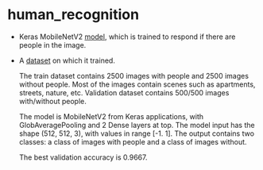 # human_recognition
- Keras MobileNetV2 [model](https://drive.google.com/drive/folders/1WL6z6TUl9Dv3EGw3ccKC2wmaH75t57pB?usp=sharing), which is trained to respond if there are people in the image.
- A [dataset](https://drive.google.com/file/d/13AJu4DOpMVd15DPi6ZflJpdxx37Lpctw/view?usp=sharing) on which it trained.

  The train dataset contains 2500 images with people and 2500 images without people. Most of the images contain scenes such as apartments, streets, nature, etc. Validation dataset contains 500/500 images with/without people.
  
  The model is MobileNetV2 from Keras applications, with GlobAveragePooling and 2 Dense layers at top. The model input has the shape (512, 512, 3), with values in range [-1. 1]. The output contains two classes: a class of images with people and a class of images without.
  
  The best validation accuracy is 0.9667.
